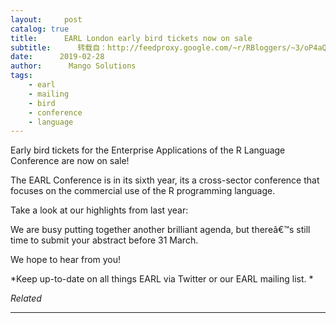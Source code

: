 ```yaml
---
layout:     post
catalog: true
title:      EARL London early bird tickets now on sale
subtitle:      转载自：http://feedproxy.google.com/~r/RBloggers/~3/oP4aQpQi6_0/
date:      2019-02-28
author:      Mango Solutions
tags:
    - earl
    - mailing
    - bird
    - conference
    - language
---
```






Early bird tickets for the Enterprise Applications of the R Language Conference are now on sale!

The EARL Conference is in its sixth year, its a cross-sector conference that focuses on the commercial use of the R programming language.

Take a look at our highlights from last year:


We are busy putting together another brilliant agenda, but thereâ€™s still time to submit your abstract before 31 March.

We hope to hear from you!

*Keep up-to-date on all things EARL via Twitter or our EARL mailing list. *

 


*Related*








---
